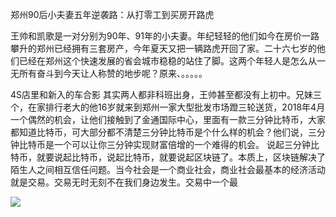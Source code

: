 
郑州90后小夫妻五年逆袭路：从打零工到买房开路虎

王帅和凯歌是一对分别为90年、91年的小夫妻。年纪轻轻的他们如今在房价一路攀升的郑州已经拥有三套房产，今年夏天又把一辆路虎开回了家。二十六七岁的他们已经在郑州这个快速发展的省会城市稳稳的站住了脚。这两个年轻人是怎么从一无所有奋斗到今天让人称赞的地步呢？原来、。。。。。

4S店里和新入的车合影
其实两人都非科班出身，王帅甚至都没有上初中。兄妹三个，在家排行老大的他16岁就来到郑州一家大型批发市场蹬三轮送货，2018年4月一个偶然的机会，让他们接触到了金通国际中心，里面有一款三分钟比特币，大家都知道比特币，可大部分都不清楚三分钟比特币是个什么样的机会？他们说，三分钟比特币是一个可以让你三分钟实现财富倍增的一个难得的机会。
说起三分钟比特币，就要说起比特币，说起比特币，就要说起区块链了。本质上，区块链解决了陌生人之间相互信任问题。当今社会是一个商业社会，商业社会最基本的经济活动就是交易。交易无时无刻不在我们身边发生。交易中一个最

![](http://a2.qpic.cn/psb?/V107iJB72u9mCg/WtDVzV96*Cdo9Q0IDOkFG48X6SA0McpLorqYPXQWnio!/c/dDEBAAAAAAAA&ek=1&kp=1&pt=0&bo=rgGuAQAAAAARFyA!&tl=1&vuin=242164545&tm=1529492400&sce=60-2-2&rf=0-0)
